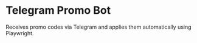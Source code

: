 # Telegram Promo Bot

Receives promo codes via Telegram and applies them automatically using Playwright.
